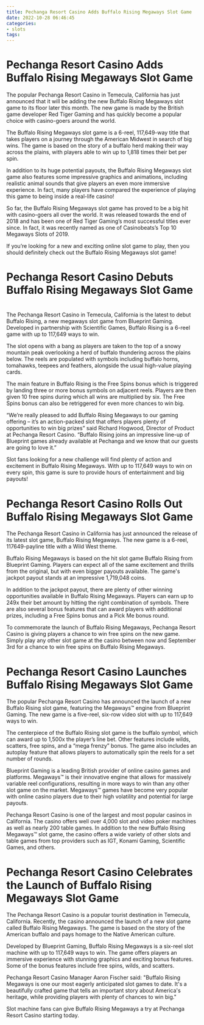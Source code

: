 ```yaml
---
title: Pechanga Resort Casino Adds Buffalo Rising Megaways Slot Game
date: 2022-10-28 06:46:45
categories:
- slots
tags:
---
```



#  Pechanga Resort Casino Adds Buffalo Rising Megaways Slot Game

The popular Pechanga Resort Casino in Temecula, California has just announced that it will be adding the new Buffalo Rising Megaways slot game to its floor later this month. The new game is made by the British game developer Red Tiger Gaming and has quickly become a popular choice with casino-goers around the world.

The Buffalo Rising Megaways slot game is a 6-reel, 117,649-way title that takes players on a journey through the American Midwest in search of big wins. The game is based on the story of a buffalo herd making their way across the plains, with players able to win up to 1,818 times their bet per spin.

In addition to its huge potential payouts, the Buffalo Rising Megaways slot game also features some impressive graphics and animations, including realistic animal sounds that give players an even more immersive experience. In fact, many players have compared the experience of playing this game to being inside a real-life casino!

So far, the Buffalo Rising Megaways slot game has proved to be a big hit with casino-goers all over the world. It was released towards the end of 2018 and has been one of Red Tiger Gaming’s most successful titles ever since. In fact, it was recently named as one of Casinobeats’s Top 10 Megaways Slots of 2019.

If you’re looking for a new and exciting online slot game to play, then you should definitely check out the Buffalo Rising Megaways slot game!

#  Pechanga Resort Casino Debuts Buffalo Rising Megaways Slot Game

#

The Pechanga Resort Casino in Temecula, California is the latest to debut Buffalo Rising, a new megaways slot game from Blueprint Gaming. Developed in partnership with Scientific Games, Buffalo Rising is a 6-reel game with up to 117,649 ways to win.

The slot opens with a bang as players are taken to the top of a snowy mountain peak overlooking a herd of buffalo thundering across the plains below. The reels are populated with symbols including buffalo horns, tomahawks, teepees and feathers, alongside the usual high-value playing cards.

The main feature in Buffalo Rising is the Free Spins bonus which is triggered by landing three or more bonus symbols on adjacent reels. Players are then given 10 free spins during which all wins are multiplied by six. The Free Spins bonus can also be retriggered for even more chances to win big.

“We’re really pleased to add Buffalo Rising Megaways to our gaming offering – it’s an action-packed slot that offers players plenty of opportunities to win big prizes” said Richard Hogwood, Director of Product at Pechanga Resort Casino. “Buffalo Rising joins an impressive line-up of Blueprint games already available at Pechanga and we know that our guests are going to love it.”

Slot fans looking for a new challenge will find plenty of action and excitement in Buffalo Rising Megaways. With up to 117,649 ways to win on every spin, this game is sure to provide hours of entertainment and big payouts!

#  Pechanga Resort Casino Rolls Out Buffalo Rising Megaways Slot Game

The Pechanga Resort Casino in California has just announced the release of its latest slot game, Buffalo Rising Megaways. The new game is a 6-reel, 117649-payline title with a Wild West theme.

Buffalo Rising Megaways is based on the hit slot game Buffalo Rising from Blueprint Gaming. Players can expect all of the same excitement and thrills from the original, but with even bigger payouts available. The game's jackpot payout stands at an impressive 1,719,048 coins.

In addition to the jackpot payout, there are plenty of other winning opportunities available in Buffalo Rising Megaways. Players can earn up to 249x their bet amount by hitting the right combination of symbols. There are also several bonus features that can award players with additional prizes, including a Free Spins bonus and a Pick Me bonus round.

To commemorate the launch of Buffalo Rising Megaways, Pechanga Resort Casino is giving players a chance to win free spins on the new game. Simply play any other slot game at the casino between now and September 3rd for a chance to win free spins on Buffalo Rising Megaways.

#  Pechanga Resort Casino Launches Buffalo Rising Megaways Slot Game

The popular Pechanga Resort Casino has announced the launch of a new Buffalo Rising slot game, featuring the Megaways™ engine from Blueprint Gaming. The new game is a five-reel, six-row video slot with up to 117,649 ways to win.

The centerpiece of the Buffalo Rising slot game is the buffalo symbol, which can award up to 1,500x the player’s line bet. Other features include wilds, scatters, free spins, and a “mega frenzy” bonus. The game also includes an autoplay feature that allows players to automatically spin the reels for a set number of rounds.

Blueprint Gaming is a leading British provider of online casino games and platforms. Megaways™ is their innovative engine that allows for massively variable reel configurations, resulting in more ways to win than any other slot game on the market. Megaways™ games have become very popular with online casino players due to their high volatility and potential for large payouts.

Pechanga Resort Casino is one of the largest and most popular casinos in California. The casino offers well over 4,000 slot and video poker machines as well as nearly 200 table games. In addition to the new Buffalo Rising Megaways™ slot game, the casino offers a wide variety of other slots and table games from top providers such as IGT, Konami Gaming, Scientific Games, and others.

#  Pechanga Resort Casino Celebrates the Launch of Buffalo Rising Megaways Slot Game

The Pechanga Resort Casino is a popular tourist destination in Temecula, California. Recently, the casino announced the launch of a new slot game called Buffalo Rising Megaways. The game is based on the story of the American buffalo and pays homage to the Native American culture.

Developed by Blueprint Gaming, Buffalo Rising Megaways is a six-reel slot machine with up to 117,649 ways to win. The game offers players an immersive experience with stunning graphics and exciting bonus features. Some of the bonus features include free spins, wilds, and scatters.

Pechanga Resort Casino Manager Aaron Fischer said: "Buffalo Rising Megaways is one our most eagerly anticipated slot games to date. It's a beautifully crafted game that tells an important story about America's heritage, while providing players with plenty of chances to win big."

Slot machine fans can give Buffalo Rising Megaways a try at Pechanga Resort Casino starting today.